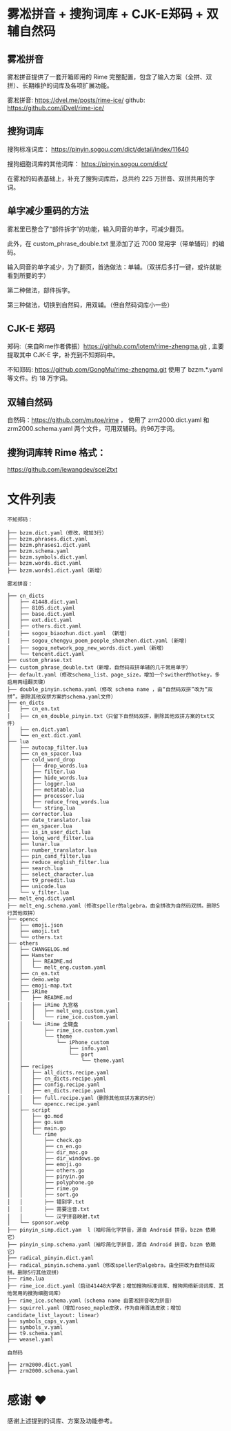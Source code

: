 # 雾凇拼音 + 搜狗词库 + CJK-E郑码 + 双辅自然码

## 雾凇拼音

雾凇拼音提供了一套开箱即用的 Rime 完整配置，包含了输入方案（全拼、双拼）、长期维护的词库及各项扩展功能。

雾凇拼音: https://dvel.me/posts/rime-ice/  github: https://github.com/iDvel/rime-ice/

## 搜狗词库

搜狗标准词库： https://pinyin.sogou.com/dict/detail/index/11640  

搜狗细胞词库的其他词库： https://pinyin.sogou.com/dict/

在雾凇的码表基础上，补充了搜狗词库后，总共约 225 万拼音、双拼共用的字词。

## 单字减少重码的方法

雾凇里已整合了“部件拆字”的功能，输入同音的单字，可减少翻页。

此外，在 custom_phrase_double.txt 里添加了近 7000 常用字（带单辅码）的编码。

输入同音的单字减少，为了翻页，首选做法：单辅。（双拼后多打一键，或许就能看到所要的字）

第二种做法，部件拆字。

第三种做法，切换到自然码，用双辅。（但自然码词库小一些）

## CJK-E 郑码

郑码:（来自Rime作者佛振）https://github.com/lotem/rime-zhengma.git  , 主要提取其中 CJK-E 字，补充到不知郑码中。

不知郑码: https://github.com/GongMu/rime-zhengma.git  使用了 bzzm.*.yaml 等文件。约 18 万字词。


## 双辅自然码

自然码：https://github.com/mutoe/rime ，  使用了 zrm2000.dict.yaml 和 zrm2000.schema.yaml 两个文件，可用双辅码。约96万字词。

## 搜狗词库转 Rime 格式：

https://github.com/lewangdev/scel2txt


# 文件列表

```
不知郑码：

├── bzzm.dict.yaml（修改，增加3行）
├── bzzm.phrases.dict.yaml
├── bzzm.phrases1.dict.yaml
├── bzzm.schema.yaml
├── bzzm.symbols.dict.yaml
├── bzzm.words.dict.yaml
├── bzzm.words1.dict.yaml（新增）

雾凇拼音：

├── cn_dicts
│   ├── 41448.dict.yaml
│   ├── 8105.dict.yaml
│   ├── base.dict.yaml
│   ├── ext.dict.yaml
│   ├── others.dict.yaml
│   ├── sogou_biaozhun.dict.yaml （新增）
│   ├── sogou_chengyu_poem_people_shenzhen.dict.yaml (新增)
│   ├── sogou_network_pop_new_words.dict.yaml（新增）
│   └── tencent.dict.yaml
├── custom_phrase.txt
├── custom_phrase_double.txt（新增，自然码双拼单辅的几千常用单字）
├── default.yaml（修改schema_list、page_size，增加一个swither的hotkey，多启用两组翻页键）
├── double_pinyin.schema.yaml（修改 schema name ，由“自然码双拼”改为“双拼”。删除其他双拼方案的schema.yaml文件）
├── en_dicts
│   ├── cn_en.txt
│   ├── cn_en_double_pinyin.txt（只留下自然码双拼，删除其他双拼方案的txt文件）
│   ├── en.dict.yaml
│   └── en_ext.dict.yaml
├── lua
│   ├── autocap_filter.lua
│   ├── cn_en_spacer.lua
│   ├── cold_word_drop
│   │   ├── drop_words.lua
│   │   ├── filter.lua
│   │   ├── hide_words.lua
│   │   ├── logger.lua
│   │   ├── metatable.lua
│   │   ├── processor.lua
│   │   ├── reduce_freq_words.lua
│   │   └── string.lua
│   ├── corrector.lua
│   ├── date_translator.lua
│   ├── en_spacer.lua
│   ├── is_in_user_dict.lua
│   ├── long_word_filter.lua
│   ├── lunar.lua
│   ├── number_translator.lua
│   ├── pin_cand_filter.lua
│   ├── reduce_english_filter.lua
│   ├── search.lua
│   ├── select_character.lua
│   ├── t9_preedit.lua
│   ├── unicode.lua
│   └── v_filter.lua
├── melt_eng.dict.yaml
├── melt_eng.schema.yaml（修改speller的algebra，由全拼改为自然码双拼。删除5行其他双拼）
├── opencc
│   ├── emoji.json
│   ├── emoji.txt
│   └── others.txt
├── others
│   ├── CHANGELOG.md
│   ├── Hamster
│   │   ├── README.md
│   │   └── melt_eng.custom.yaml
│   ├── cn_en.txt
│   ├── demo.webp
│   ├── emoji-map.txt
│   ├── iRime
│   │   ├── README.md
│   │   ├── iRime 九宫格
│   │   │   ├── melt_eng.custom.yaml
│   │   │   └── rime_ice.custom.yaml
│   │   └── iRime 全键盘
│   │       ├── rime_ice.custom.yaml
│   │       └── theme
│   │           └── iPhone_custom
│   │               ├── info.yaml
│   │               └── port
│   │                   └── theme.yaml
│   ├── recipes
│   │   ├── all_dicts.recipe.yaml
│   │   ├── cn_dicts.recipe.yaml
│   │   ├── config.recipe.yaml
│   │   ├── en_dicts.recipe.yaml
│   │   ├── full.recipe.yaml（删除其他双拼方案的5行）
│   │   └── opencc.recipe.yaml
│   ├── script
│   │   ├── go.mod
│   │   ├── go.sum
│   │   ├── main.go
│   │   └── rime
│   │       ├── check.go
│   │       ├── cn_en.go
│   │       ├── dir_mac.go
│   │       ├── dir_windows.go
│   │       ├── emoji.go
│   │       ├── others.go
│   │       ├── pinyin.go
│   │       ├── polyphone.go
│   │       ├── rime.go
│   │       ├── sort.go
│   │       ├── 错别字.txt
│   │       ├── 需要注音.txt
│   │       └── 汉字拼音映射.txt
│   └── sponsor.webp
├── pinyin_simp.dict.yam  l（袖珍简化字拼音，源自 Android 拼音。bzzm 依赖它）
├── pinyin_simp.schema.yaml（袖珍简化字拼音，源自 Android 拼音。bzzm 依赖它）
├── radical_pinyin.dict.yaml
├── radical_pinyin.schema.yaml（修改speller的algebra，由全拼改为自然码双拼。删除5行其他双拼）
├── rime.lua
├── rime_ice.dict.yaml（启动41448大字表；增加搜狗标准词库、搜狗网络新词词库、其他常用的搜狗细胞词库）
├── rime_ice.schema.yaml（schema name 由雾凇拼音改为拼音）
├── squirrel.yaml（增加roseo_maple皮肤，作为自用首选皮肤；增加 candidate_list_layout: linear）
├── symbols_caps_v.yaml
├── symbols_v.yaml
├── t9.schema.yaml
├── weasel.yaml

自然码

├── zrm2000.dict.yaml
├── zrm2000.schema.yaml
```

# 感谢 ❤️

感谢上述提到的词库、方案及功能参考。

